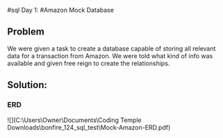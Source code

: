 #sql Day 1:
#Amazon Mock Database

## Problem
We were given a task to create a database capable of storing all relevant data for a transaction from Amazon. We were told what kind of info was available and given free reign to create the relationships.

## Solution:

### ERD

![](C:\Users\Owner\Documents\Coding Temple Downloads\bonfire_124_sql_test\Mock-Amazon-ERD.pdf)